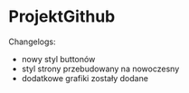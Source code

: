 # ProjektGithub

Changelogs:

+ nowy styl buttonów
+ styl strony przebudowany na nowoczesny
+ dodatkowe grafiki zostały dodane
